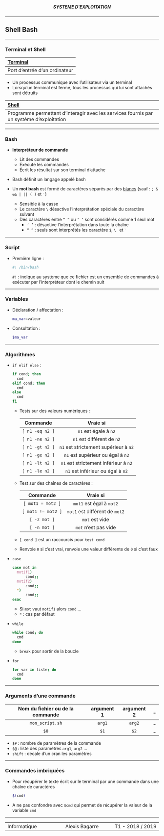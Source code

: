 <h5 style="text-align: center"> SYSTEME D'EXPLOITATION </h5>

------

## **Shell Bash**

------

### Terminal et Shell

| **<u>Terminal</u>**           |
| :---------------------------- |
| Port d’entrée d’un ordinateur |

- Un processus communique avec l’utilisateur via un terminal
- Lorsqu’un terminal est fermé, tous les processus qui lui sont attachés sont détruits

| **<u>Shell</u>**                                             |
| :----------------------------------------------------------- |
| Programme permettant d’interagir avec les services fournis par un système d’exploitation |

---

### Bash

- **Interpréteur de commande**

  - Lit des commandes
  - Exécute les commandes
  - Écrit les résultat sur son terminal d’attache
- Bash définit un langage appelé bash
- Un **mot bash** est formé de caractères séparés par des <u>blancs</u> (sauf : `; & && | || ( )` et `ˋ` )
  - Sensible à la casse
  - Le caractère `\` désactive l’interprétation spéciale du caractère suivant
  - Des caractères entre `“ ”` ou `‘ ’` sont considérés comme 1 seul mot
    - `‘ ’` : désactive l’interprétation dans toute la chaîne
    - `“ ”` : seuls sont interprétés les caractère `$`, `\ ` et `ˋ`

---

### Script

- Première ligne : 

  ```sh
  #! /bin/bash
  ```

  `#!` : indique au système que ce fichier est un ensemble de commandes à exécuter par l’interpréteur dont le chemin suit

---

### Variables

- Déclaration / affectation :

  ```sh
  ma_var=valeur
  ```

- Consultation :

  ```sh
  $ma_var
  ```

---

### Algorithmes

- `if elif else` :

  ```sh
  if cond; then
  	cmd
  elif cond; then
  	cmd
  else
  	cmd
  fi
  ```

  - Tests sur des valeurs numériques :

    |    Commande     |               Vraie si                |
    | :-------------: | :-----------------------------------: |
    | `[ n1 -eq n2 ]` |         `n1` est égale à `n2`         |
    | `[ n1 -ne n2 ]` |      `n1` est différent de `n2`       |
    | `[ n1 -gt n2 ]` | `n1` est strictement supérieur à `n2` |
    | `[ n1 -ge n2 ]` |   `n1` est supérieur ou égal à `n2`   |
    | `[ n1 -lt n2 ]` | `n1` est strictement inférieur à `n2` |
    | `[ n1 -le n2 ]` |   `n1` est inférieur ou égal à `n2`   |

  - Test sur des chaînes de caractères :

    |      Commande      |            Vraie si            |
    | :----------------: | :----------------------------: |
    | `[ mot1 = mot2 ]`  |    `mot1` est égal à `mot2`    |
    | `[ mot1 != mot2 ]` | `mot1` est différent de `mot2` |
    |    `[ -z mot ]`    |         `mot` est vide         |
    |    `[ -n mot ]`    |      `mot` n’est pas vide      |

  - `[ cond ]` est un raccourcis pour `test cond`

  - Renvoie `0` si c’est vrai, renvoie une valeur différente de `0` si c’est faux

- `case`

  ```sh
  case mot in
  	motif1)
  		cond;;
  	motif2)
  		cond;;
  	*)
  		cond;;
  esac
  ```

  - Si `mot` vaut `motif1` alors `cond` ...
  - `*` : cas par défaut

- `while`

  ```sh
  while cond; do
  	cmd
  done
  ```

  - `break` pour sortir de la boucle

- `for`

  ```sh
  for var in liste; do
  	cmd
  done
  ```

---

### Arguments d’une commande

| Nom du fichier ou de la commande | argument 1 | argument 2 | ...  |
| :------------------------------: | :--------: | :--------: | :--: |
|         `mon_script.sh`          |   `arg1`   |   `arg2`   | ...  |
|               `$0`               |    `$1`    |    `$2`    | ...  |


- `$#` : nombre de paramètres de la commande
- `$@` : liste des paramètres `arg1`, `arg2` ...
- `shift` : décale d’un cran les paramètres

---

### Commandes imbriquées

- Pour récupérer le texte écrit sur le terminal par une commande dans une chaîne de caractères 

  ```sh
  $(cmd)
  ```

- A ne pas confondre avec `$cmd` qui permet de récupérer la valeur de la variable `cmd`



------

<table width="90%">
<tr>
<td style="width: 30%; text-align: left; background:transparent; border:0;">Informatique</td>
<td style="width: 30%; text-align: center; background:transparent; border:0;">Alexis Bagarre</td>
<td style="width: 30%; text-align: right; background:transparent; border:0;">T1 - 2018 / 2019</td>
</tr>
</table>